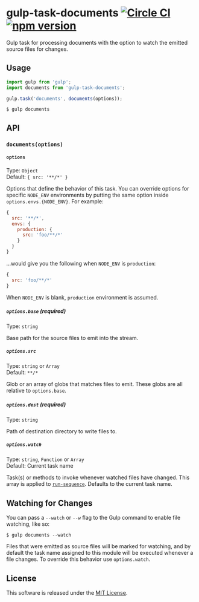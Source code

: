 # gulp-task-documents [![Circle CI](https://circleci.com/gh/VARIANTE/gulp-task-documents/tree/master.svg?style=svg)](https://circleci.com/gh/VARIANTE/gulp-task-documents/tree/master) [![npm version](https://badge.fury.io/js/gulp-task-documents.svg)](https://badge.fury.io/js/gulp-task-documents)

Gulp task for processing documents with the option to watch the emitted source files for changes.

## Usage

```js
import gulp from 'gulp';
import documents from 'gulp-task-documents';

gulp.task('documents', documents(options));
```

```
$ gulp documents
```

## API

### `documents(options)`

#### `options`

Type: `Object`<br>
Default: `{ src: '**/*' }`

Options that define the behavior of this task. You can override options for specific `NODE_ENV` environments by putting the same option inside `options.envs.{NODE_ENV}`. For example:

```js
{
  src: '**/*',
  envs: {
    production: {
      src: 'foo/**/*'
    }
  }
}
```

...would give you the following when `NODE_ENV` is `production`:

```js
{
  src: 'foo/**/*'
}
```

When `NODE_ENV` is blank, `production` environment is assumed.


##### `options.base` (required)

Type: `string`

Base path for the source files to emit into the stream.

##### `options.src`

Type: `string` or `Array`<br>
Default: `**/*`

Glob or an array of globs that matches files to emit. These globs are all relative to `options.base`.

##### `options.dest` (required)

Type: `string`

Path of destination directory to write files to.

##### `options.watch`

Type: `string`, `Function` or `Array`<br>
Default: Current task name

Task(s) or methods to invoke whenever watched files have changed. This array is applied to [`run-sequence`](https://www.npmjs.com/package/run-sequence). Defaults to the current task name.

## Watching for Changes

You can pass a `--watch` or `--w` flag to the Gulp command to enable file watching, like so:

```
$ gulp documents --watch
```

Files that were emitted as source files will be marked for watching, and by default the task name assigned to this module will be executed whenever a file changes. To override this behavior use `options.watch`.

## License

This software is released under the [MIT License](http://opensource.org/licenses/MIT).
